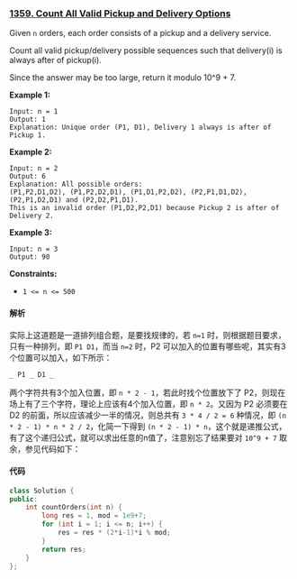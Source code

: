 ### [1359. Count All Valid Pickup and Delivery Options](https://leetcode.com/problems/count-all-valid-pickup-and-delivery-options/)

Given `n` orders, each order consists of a pickup and a delivery service.

Count all valid pickup/delivery possible sequences such that delivery(i) is always after of pickup(i). 

Since the answer may be too large, return it modulo 10^9 + 7.

 

**Example 1:**

```
Input: n = 1
Output: 1
Explanation: Unique order (P1, D1), Delivery 1 always is after of Pickup 1.
```

**Example 2:**

```
Input: n = 2
Output: 6
Explanation: All possible orders: 
(P1,P2,D1,D2), (P1,P2,D2,D1), (P1,D1,P2,D2), (P2,P1,D1,D2), (P2,P1,D2,D1) and (P2,D2,P1,D1).
This is an invalid order (P1,D2,P2,D1) because Pickup 2 is after of Delivery 2.
```

**Example 3:**

```
Input: n = 3
Output: 90
```

 

**Constraints:**

- `1 <= n <= 500`

#### 解析

实际上这道题是一道排列组合题，是要找规律的，若 `n=1` 时，则根据题目要求，只有一种排列，即 `P1 D1`，而当 `n=2` 时，P2 可以加入的位置有哪些呢，其实有3个位置可以加入，如下所示：

```
_ P1 _ D1 _
```

两个字符共有3个加入位置，即 `n * 2 - 1`，若此时找个位置放下了 P2，则现在场上有了三个字符，理论上应该有4个加入位置，即 `n * 2`。又因为 P2 必须要在 D2 的前面，所以应该减少一半的情况，则总共有 `3 * 4 / 2 = 6` 种情况，即 `(n * 2 - 1) * n * 2 / 2`，化简一下得到 `(n * 2 - 1) * n`，这个就是递推公式，有了这个递归公式，就可以求出任意的n值了，注意别忘了结果要对 `10^9 + 7` 取余，参见代码如下：

#### 代码

```c++
class Solution {
public:
    int countOrders(int n) {
        long res = 1, mod = 1e9+7;
        for (int i = 1; i <= n; i++) {
            res = res * (2*i-1)*i % mod;
        }
        return res;
    }
};

```
